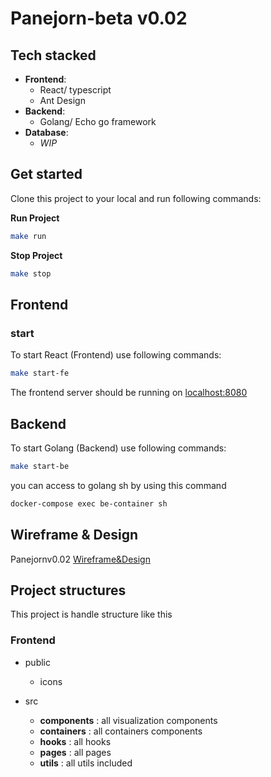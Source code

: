 # Panejorn-beta v0.02

## Tech stacked
- **Frontend**: 
  - React/ typescript
  - Ant Design
- **Backend**: 
  - Golang/ Echo go framework
- **Database**: 
  - *WIP*

## Get started
Clone this project to your local and run following commands:

**Run Project**
```sh
make run
```
**Stop Project**
```sh
make stop
```


## Frontend
### start
To start React (Frontend) use following commands:
```sh
make start-fe
```
The frontend server should be running on [localhost:8080](https://localhost:8080)

## Backend
To start Golang (Backend) use following commands:
```sh
make start-be
```
you can access to golang sh by using this command
```sh
docker-compose exec be-container sh
```

## Wireframe & Design
Panejornv0.02 [Wireframe&Design](https://www.figma.com/file/V1ouHFM6acG9L1xGNmbxZf/Panejorn-app-ver0.2?node-id=0%3A1)

## Project structures

This project is handle structure like this

### Frontend
- public
  - icons

- src
  - **components** : all visualization components
  - **containers** : all containers components
  - **hooks** : all hooks 
  - **pages** : all pages
  - **utils** : all utils included

